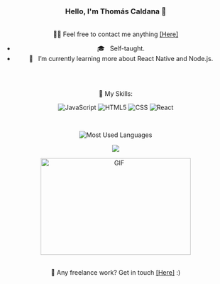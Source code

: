 <div class="stats" align="center">

### Hello, I'm Thomás Caldana 👋

 <br>
👨‍💻 Feel free to contact me anything <a href="https://www.linkedin.com/in/thom%C3%A1s-caldana-721694172/" >[Here]<a>

 - 🎓 &nbsp; Self-taught. 
 - 🌱 &nbsp; I’m currently learning more about React Native and Node.js.
 
<br>
<br>

 
 🚀  My Skills:

![JavaScript](https://img.shields.io/badge/-JavaScript-333333?style=flat&logo=javascript)
![HTML5](https://img.shields.io/badge/-HTML5-333333?style=flat&logo=HTML5)
![CSS](https://img.shields.io/badge/-CSS-333333?style=flat&logo=CSS3&logoColor=1572B6)
![React](https://img.shields.io/badge/-React-333333?style=flat&logo=react)

 </div>
 
<br>
 <div class="stats" align="center">
  
 ![Most Used Languages](https://github-readme-stats.vercel.app/api/top-langs/?username=thomascaldana&layout=compact&show_icons=true&theme=algolia&border_radius=20)
  
 ![](http://github-profile-summary-cards.vercel.app/api/cards/most-commit-language?username=thomascaldana&theme=nord_dark)

 <img align="center" alt="GIF" src="https://github.com/abhisheknaiidu/abhisheknaiidu/blob/master/code.gif?raw=true" width="338" height="218" /> 

 <br>
  <br>

 💼 Any freelance work? Get in touch <a href="https://www.linkedin.com/in/thom%C3%A1s-caldana-721694172/" >[Here]<a> :)

 
 </div>
 

  

<br>

